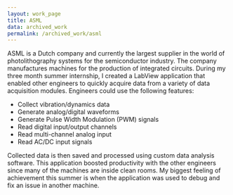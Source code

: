 ```yaml
---
layout: work_page
title: ASML
data: archived_work
permalink: /archived_work/asml
---
```


ASML is a Dutch company and currently the largest supplier in the world of photolithography systems for the semiconductor industry. The company manufactures machines for the production of integrated circuits. During my three month summer internship, I created a LabView application that enabled other engineers to quickly acquire data from a variety of data acquisition modules. Engineers could use the following features:

- Collect vibration/dynamics data
- Generate analog/digital waveforms
- Generate Pulse Width Modulation (PWM) signals
- Read digital input/output channels
- Read multi-channel analog input
- Read AC/DC input signals

Collected data is then saved and processed using custom data analysis software. This application boosted productivity with the other engineers since many of the machines are inside clean rooms. My biggest feeling of achievement this summer is when the application was used to debug and fix an issue in another machine.
